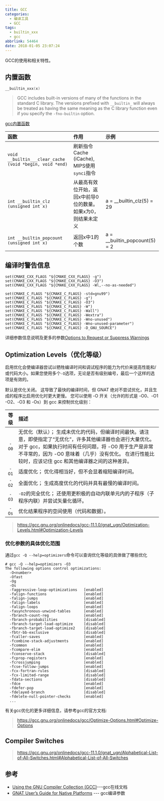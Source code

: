 ```yaml
---
title: GCC
categories:
  - 编译工具
  - GCC
tags:
  - builtin_xxx
  - gcc
abbrlink: 54464
date: 2018-01-05 23:07:24
---
```


GCC的使用和相关特性。

<!--more-->

## 内置函数

``` C
__builtin_xxx(x)
```

>GCC includes built-in versions of many of the functions in the standard C library. The versions prefixed with `__builtin_` will always be treated as having the same meaning as the C library function even if you specify the `-fno-builtin` option.


[gcc内置函数](http://gcc.gnu.org/onlinedocs/gcc/Other-Builtins.html)


| 函数                                                    | 作用                                                     | 示例                          |
|:--------------------------------------------------------|:---------------------------------------------------------|:------------------------------|
| `void __builtin___clear_cache (void *begin, void *end)` | 刷新指令Cache (iCache), MIPS使用`synci`指令              |                               |
| `int __builtin_clz (unsigned int x)`                    | 从最高有效位开始，返回x中前导0位的数量。 如果x为0，则结果未定义 | a = __builtin_clz(5) = 29 |
| `int __builtin_popcount (unsigned int x)`               | 返回x中1的个数                                           | a = __builtin_popcount(5) = 2 |


## 编译时警告信息

```
set(CMAKE_CXX_FLAGS "${CMAKE_CXX_FLAGS} -g")
set(CMAKE_CXX_FLAGS "${CMAKE_CXX_FLAGS} -O3")
set(CMAKE_CXX_FLAGS "${CMAKE_CXX_FLAGS} -Wl,--no-as-needed")

set(CMAKE_C_FLAGS "${CMAKE_C_FLAGS} -std=gnu99")
set(CMAKE_C_FLAGS "${CMAKE_C_FLAGS} -g")
set(CMAKE_C_FLAGS "${CMAKE_C_FLAGS} -O3")
set(CMAKE_C_FLAGS "${CMAKE_C_FLAGS} -W")
set(CMAKE_C_FLAGS "${CMAKE_C_FLAGS} -Wall")
set(CMAKE_C_FLAGS "${CMAKE_C_FLAGS} -Wextra")
set(CMAKE_C_FLAGS "${CMAKE_C_FLAGS} -Wno-unused")
set(CMAKE_C_FLAGS "${CMAKE_C_FLAGS} -Wno-unused-parameter")
set(CMAKE_C_FLAGS "${CMAKE_C_FLAGS} -D_GNU_SOURCE")
```
详细参数信息说明及更多的参数[Options to Request or Suppress Warnings](https://gcc.gnu.org/onlinedocs/gcc/Warning-Options.html#Warning-Options)


## Optimization Levels（优化等级）

启用优化会使编译器尝试以牺牲编译时间和调试程序的能力为代价来提高性能和/或代码大小。如果您使用多个`-O`选项，无论是否有级别编号，最后一个这样的选项是有效的。

默认是优化关闭。 这导致了最快的编译时间，但 GNAT 绝对不尝试优化，并且生成的程序比启用优化时更大更慢。 您可以使用 -O 开关（允许的形式是 -O0、-O1 -O2、-O3 和 -Os）到 gcc 来控制优化级别：

| 等级  | 描述  |
|:----:|:-----|
| `-O0`  | 无优化（默认）； 生成未优化的代码，但编译时间最快。请注意，即使指定了“无优化”，许多其他编译器也会进行大量优化。 对于 gcc，如果执行时间有任何问题，将 -O0 用于生产是非常不寻常的，因为 -O0 意味着（几乎）没有优化。 在进行性能比较时，应该记住 gcc 和其他编译器之间的这种差异。  |
| `-O1`  | 适度优化； 优化得相当好，但不会显着缩短编译时间。  |
| `-O2`  | 全面优化； 生成高度优化的代码并具有最慢的编译时间。 |
| `-O3`  | `-O2`的完全优化； 还使用更积极的自动内联单元内的子程序（子程序内联）并尝试矢量化循环。  |
| `-Os`  | 优化结果程序的空间使用（代码和数据）。  |

> https://gcc.gnu.org/onlinedocs/gcc-11.1.0/gnat_ugn/Optimization-Levels.html#Optimization-Levels

### 优化参数的具体优化范围

通过`gcc -Q --help=optimizers`命令可以查询优化等级的具体做了哪些优化

``` shell
# gcc -Q --help=optimizers -O3
The following options control optimizations:
  -O<number>
  -Ofast
  -Og
  -Os
  -faggressive-loop-optimizations 	[enabled]
  -falign-functions           		[enabled]
  -falign-jumps               		[enabled]
  -falign-labels              		[enabled]
  -falign-loops               		[enabled]
  -fasynchronous-unwind-tables 		[enabled]
  -fbranch-count-reg          		[enabled]
  -fbranch-probabilities      		[disabled]
  -fbranch-target-load-optimize 	[disabled]
  -fbranch-target-load-optimize2 	[disabled]
  -fbtr-bb-exclusive          		[disabled]
  -fcaller-saves              		[enabled]
  -fcombine-stack-adjustments 		[enabled]
  -fcommon                    		[enabled]
  -fcompare-elim              		[enabled]
  -fconserve-stack            		[disabled]
  -fcprop-registers           		[enabled]
  -fcrossjumping              		[enabled]
  -fcse-follow-jumps          		[enabled]
  -fcx-fortran-rules          		[disabled]
  -fcx-limited-range          		[disabled]
  -fdata-sections             		[disabled]
  -fdce                       		[enabled]
  -fdefer-pop                 		[enabled]
  -fdelayed-branch            		[disabled]
  -fdelete-null-pointer-checks 		[enabled]
  ...
```
有关gcc优化的更多详细信息，请参考gcc的官方文档:
> https://gcc.gnu.org/onlinedocs/gcc/Optimize-Options.html#Optimize-Options

## Compiler Switches

> https://gcc.gnu.org/onlinedocs/gcc-11.1.0/gnat_ugn/Alphabetical-List-of-All-Switches.html#Alphabetical-List-of-All-Switches

## 参考

- [Using the GNU Compiler Collection (GCC)](https://gcc.gnu.org/onlinedocs/gcc/index.html#SEC_Contents)---gcc在线文档
- [GNAT User’s Guide for Native Platforms](https://gcc.gnu.org/onlinedocs/gcc-9.4.0/gnat_ugn.pdf) --- gcc编译参数
